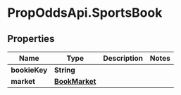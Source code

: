 # PropOddsApi.SportsBook

## Properties

Name | Type | Description | Notes
------------ | ------------- | ------------- | -------------
**bookieKey** | **String** |  | 
**market** | [**BookMarket**](BookMarket.md) |  | 


